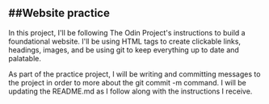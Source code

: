 ##Website practice
------------------

  In this project, I'll be following The Odin Project's instructions to build a
  foundational website. I'll be using HTML tags to create clickable links,
  headings, images, and be using git to keep everything up to date and
  palatable.

  As part of the practice project, I will be writing and committing messages to
  the project in order to more about the git commit -m command. I will be
  updating the README.md as I follow along with the instructions I receive. 
